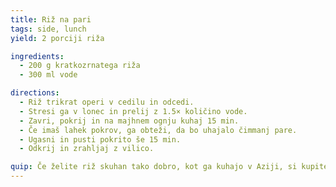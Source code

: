 ```yaml
---
title: Riž na pari
tags: side, lunch
yield: 2 porciji riža

ingredients:
  - 200 g kratkozrnatega riža
  - 300 ml vode

directions:
  - Riž trikrat operi v cedilu in odcedi.
  - Stresi ga v lonec in prelij z 1.5× količino vode.
  - Zavri, pokrij in na majhnem ognju kuhaj 15 min.
  - Če imaš lahek pokrov, ga obteži, da bo uhajalo čimmanj pare.
  - Ugasni in pusti pokrito še 15 min.
  - Odkrij in zrahljaj z vilico.

quip: Če želite riž skuhan tako dobro, kot ga kuhajo v Aziji, si kupite kuhalnik.
---
```


<Recipe :data="$frontmatter" />
